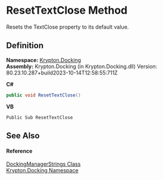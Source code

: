 # ResetTextClose Method


Resets the TextClose property to its default value.



## Definition
**Namespace:** <a href="98399376-cf41-9454-4b4d-4fab2ca20bc7.md">Krypton.Docking</a>  
**Assembly:** Krypton.Docking (in Krypton.Docking.dll) Version: 80.23.10.287+build2023-10-14T12:58:55:711Z

**C#**
``` C#
public void ResetTextClose()
```
**VB**
``` VB
Public Sub ResetTextClose
```



## See Also


#### Reference
<a href="81faa469-f0b7-34b2-3be7-350a70e9fc9b.md">DockingManagerStrings Class</a>  
<a href="98399376-cf41-9454-4b4d-4fab2ca20bc7.md">Krypton.Docking Namespace</a>  
